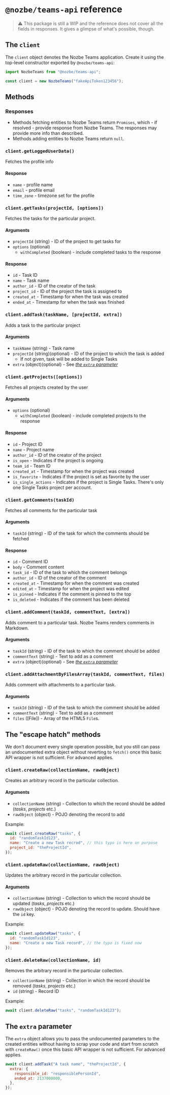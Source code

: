 # `@nozbe/teams-api` reference

> ⚠️ This package is still a WIP and the reference does not cover all the fields in responses. It gives a glimpse of what's possible, though.

## The `client`

The `client` object denotes the Nozbe Teams application. Create it using the top-level constructor exported by `@nozbe/teams-api`:

```js
import NozbeTeams from "@nozbe/teams-api";

const client = new NozbeTeams("fakeApiToken123456");
```

## Methods

### Responses

- Methods fetching entities to Nozbe Teams return `Promises`, which - if resolved - provide response from Nozbe Teams. The responses may provide more info than described.
- Methods adding entities to Nozbe Teams return `null`.

### `client.getLoggedUserData()`

Fetches the profile info

#### Response

- `name` - profile name
- `email` - profile email
- `time_zone` - timezone set for the profile

### `client.getTasks(projectId, [options])`

Fetches the tasks for the particular project.

#### Arguments

- `projectId` (string) - ID of the project to get tasks for
- `options` (optional)
  - `withCompleted` (boolean) - include completed tasks to the response

#### Response

- `id` - Task ID
- `name` - Task name
- `author_id` - ID of the creator of the task
- `project_id` - ID of the project the task is assigned to
- `created_at` - Timestamp for when the task was created
- `ended_at` - Timestamp for when the task was finished

### `client.addTask(taskName, [projectId, extra])`

Adds a task to the particular project

#### Arguments

- `taskName` (string) - Task name
- `projectId` (string)(optional) - ID of the project to which the task is added
  - If not given, task will be added to Single Tasks
- `extra` (object)(optional) - See [_the `extra` parameter_](#the-extra-parameter)

### `client.getProjects([options])`

Fetches all projects created by the user

#### Arguments

- `options` (optional)
  - `withCompleted` (boolean) - include completed projects to the response

#### Response

- `id` - Project ID
- `name` - Project name
- `author_id` - ID of the creator of the project
- `is_open` - Indicates if the project is ongoing
- `team_id` - Team ID
- `created_at` - Timestamp for when the project was created
- `is_favorite` - Indicates if the project is set as favorite by the user
- `is_single_actions` - Indicates if the project is Single Tasks. There's only one Single Tasks project per account.

### `client.getComments(taskId)`

Fetches all comments for the particular task

#### Arguments

- `taskId` (string) - ID of the task for which the comments should be fetched

#### Response

- `id` - Comment ID
- `body` - Comment content
- `task_id` - ID of the task to which the comment belongs
- `author_id` - ID of the creator of the comment
- `created_at` - Timestamp for when the comment was created
- `edited_at` - Timestamp for when the project was edited
- `is_pinned` - Indicates if the comment is pinned to the top
- `is_deleted` - Indicates if the comment has been deleted

### `client.addComment(taskId, commentText, [extra])`

Adds comment to a particular task. Nozbe Teams renders comments in Markdown.

#### Arguments

- `taskId` (string) - ID of the task to which the comment should be added
- `commentText` (string) - Text to add as a comment
- `extra` (object)(optional) - See [_the `extra` parameter_](#the-extra-parameter)

### `client.addAttachmentByFilesArray(taskId, commentText, files)`

Adds comment with attachments to a particular task.

#### Arguments

- `taskId` (string) - ID of the task to which the comment should be added
- `commentText` (string) - Text to add as a comment
- `files` ([File]) - Array of the HTML5 `File`s.

## The "escape hatch" methods

We don't document every single operation possible, but you still can pass an undocumented extra object without reverting to `fetch()` once this basic API wrapper is not sufficient. For advanced applies.

### `client.createRaw(collectionName, rawObject)`

Creates an arbitrary record in the particular collection.

#### Arguments

- `collectionName` (string) - Collection to which the record should be added (_tasks_, _projects_ etc.)
- `rawObject` (object) - POJO denoting the record to add

Example:

```js
await client.createRaw("tasks", {
  id: "randomTaskId123",
  name: "Create a new Task recrod", // this typo is here on purpose
  project_id: "theProjectId",
});
```

### `client.updateRaw(collectionName, rawObject)`

Updates the arbitrary record in the particular collection.

#### Arguments

- `collectionName` (string) - Collection to which the record should be updated (_tasks_, _projects_ etc.)
- `rawObject` (object) - POJO denoting the record to update. Should have the `id` key.

Example:

```js
await client.updateRaw("tasks", {
  id: "randomTaskId123",
  name: "Create a new Task record", // the typo is fixed now
});
```

### `client.deleteRaw(collectionName, id)`

Removes the arbitrary record in the particular collection.

- `collectionName` (string) - Collection in which the record should be removed (_tasks_, _projects_ etc.)
- `id` (string) - Record ID

Example:

```js
await client.deleteRaw("tasks", "randomTaskId123");
```

## The `extra` parameter

The `extra` object allows you to pass the undocumented parameters to the created entities without having to scrap your code and start from scratch with `createRaw()` once this basic API wrapper is not sufficient. For advanced applies.

```js
await client.addTask("A task name", "theProjectId", {
  extra: {
    responsible_id: "responsiblePersonId",
    ended_at: 2137000000,
  },
});
```
